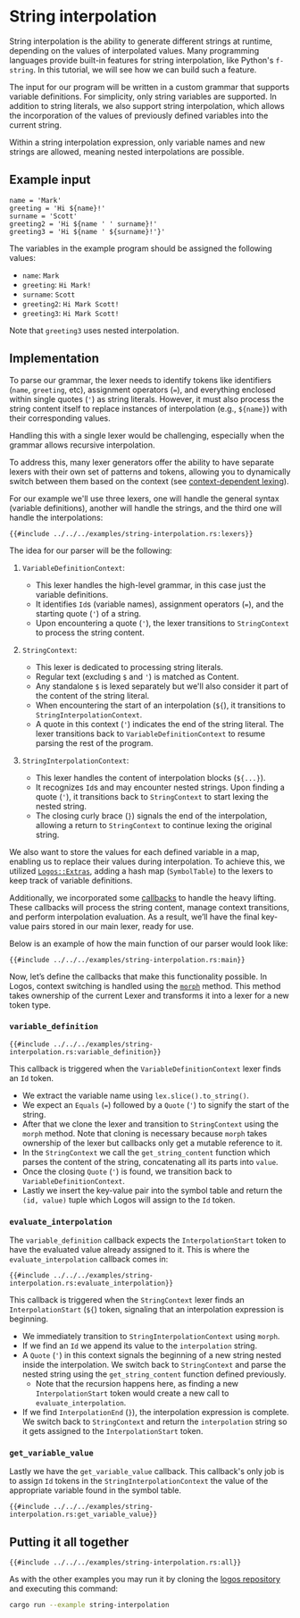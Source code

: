 # String interpolation

String interpolation is the ability to generate different strings at runtime, depending on the values of interpolated values. Many programming languages provide built-in features for string interpolation, like Python's `f-string`. In this tutorial, we will see how we can build such a feature.

The input for our program will be written in a custom grammar that supports variable definitions. For simplicity, only string variables are supported. In addition to string literals, we also support string interpolation, which allows the incorporation of the values of previously defined variables into the current string.

Within a string interpolation expression, only variable names and new strings are allowed, meaning nested interpolations are possible.

## Example input

```
name = 'Mark'
greeting = 'Hi ${name}!'
surname = 'Scott'
greeting2 = 'Hi ${name ' ' surname}!'
greeting3 = 'Hi ${name ' ${surname}!'}'
```

The variables in the example program should be assigned the following values:

- `name`: `Mark`
- `greeting`: `Hi Mark!`
- `surname`: `Scott`
- `greeting2`: `Hi Mark Scott!`
- `greeting3`: `Hi Mark Scott!`

Note that `greeting3` uses nested interpolation.

## Implementation

To parse our grammar, the lexer needs to identify tokens like identifiers (`name`, `greeting`, etc), assignment operators (`=`), and everything enclosed within single quotes (`'`) as string literals. However, it must also process the string content itself to replace instances of interpolation (e.g., `${name}`) with their corresponding values.

Handling this with a single lexer would be challenging, especially when the grammar allows recursive interpolation.

To address this, many lexer generators offer the ability to have separate lexers with their own set of patterns and tokens, allowing you to dynamically switch between them based on the context (see [context-dependent lexing](../context-dependent-lexing.md)).

For our example we'll use three lexers, one will handle the general syntax (variable definitions), another will handle the strings, and the third one will handle the interpolations:

```rust,no_run,noplayground
{{#include ../../../examples/string-interpolation.rs:lexers}}
```

The idea for our parser will be the following:

1. `VariableDefinitionContext`:

   - This lexer handles the high-level grammar, in this case just the variable definitions.
   - It identifies `Id`s (variable names), assignment operators (`=`), and the starting quote (`'`) of a string.
   - Upon encountering a quote (`'`), the lexer transitions to `StringContext` to process the string content.

2. `StringContext`:

   - This lexer is dedicated to processing string literals.
   - Regular text (excluding `$` and `'`) is matched as Content.
   - Any standalone `$` is lexed separately but we'll also consider it part of the content of the string literal.
   - When encountering the start of an interpolation (`${`), it transitions to `StringInterpolationContext`.
   - A quote in this context (`'`) indicates the end of the string literal. The lexer transitions back to `VariableDefinitionContext` to resume parsing the rest of the program.

3. `StringInterpolationContext`:
   - This lexer handles the content of interpolation blocks (`${...}`).
   - It recognizes `Id`s and may encounter nested strings. Upon finding a quote (`'`), it transitions back to `StringContext` to start lexing the nested string.
   - The closing curly brace (`}`) signals the end of the interpolation, allowing a return to `StringContext` to continue lexing the original string.

We also want to store the values for each defined variable in a map, enabling us to replace their values during interpolation. To achieve this, we utilized [`Logos::Extras`](./extras.md), adding a hash map (`SymbolTable`) to the lexers to keep track of variable definitions.

Additionally, we incorporated some [callbacks](./callbacks.md) to handle the heavy lifting. These callbacks will process the string content, manage context transitions, and perform interpolation evaluation. As a result, we’ll have the final key-value pairs stored in our main lexer, ready for use.

Below is an example of how the main function of our parser would look like:

```rust,no_run,noplayground
{{#include ../../../examples/string-interpolation.rs:main}}
```

Now, let’s define the callbacks that make this functionality possible. In Logos, context switching is handled using the [`morph`](https://docs.rs/logos/0.11.0-rc2/logos/struct.Lexer.html#method.morph) method. This method takes ownership of the current Lexer and transforms it into a lexer for a new token type.

### `variable_definition`

```rust,no_run,noplayground
{{#include ../../../examples/string-interpolation.rs:variable_definition}}
```

This callback is triggered when the `VariableDefinitionContext` lexer finds an `Id` token.

- We extract the variable name using `lex.slice().to_string()`.
- We expect an `Equals` (`=`) followed by a `Quote` (`'`) to signify the start of the string.
- After that we clone the lexer and transition to `StringContext` using the `morph` method. Note that cloning is necessary because `morph` takes ownership of the lexer but callbacks only get a mutable reference to it.
- In the `StringContext` we call the `get_string_content` function which parses the content of the string, concatenating all its parts into `value`.
- Once the closing `Quote` (`'`) is found, we transition back to `VariableDefinitionContext`.
- Lastly we insert the key-value pair into the symbol table and return the `(id, value)` tuple which Logos will assign to the `Id` token.

### `evaluate_interpolation`

The `variable_definition` callback expects the `InterpolationStart` token to have the evaluated value already assigned to it. This is where the `evaluate_interpolation` callback comes in:

```rust,no_run,noplayground
{{#include ../../../examples/string-interpolation.rs:evaluate_interpolation}}
```

This callback is triggered when the `StringContext` lexer finds an `InterpolationStart` (`${`) token, signaling that an interpolation expression is beginning.

- We immediately transition to `StringInterpolationContext` using `morph`.
- If we find an `Id` we append its value to the `interpolation` string.
- A `Quote` (`'`) in this context signals the beginning of a new string nested inside the interpolation. We switch back to `StringContext` and parse the nested string using the `get_string_content` function defined previously.
  - Note that the recursion happens here, as finding a new `InterpolationStart` token would create a new call to `evaluate_interpolation`.
- If we find `InterpolationEnd` (`}`), the interpolation expression is complete. We switch back to `StringContext` and return the `interpolation` string so it gets assigned to the `InterpolationStart` token.

### `get_variable_value`

Lastly we have the `get_variable_value` callback. This callback's only job is to assign `Id` tokens in the `StringInterpolationContext` the value of the appropriate variable found in the symbol table.

```rust,no_run,noplayground
{{#include ../../../examples/string-interpolation.rs:get_variable_value}}
```

## Putting it all together

```rust,no_run,noplayground
{{#include ../../../examples/string-interpolation.rs:all}}
```

As with the other examples you may run it by cloning the [logos repository](https://github.com/maciejhirsz/logos) and executing this command:
```bash
cargo run --example string-interpolation
```
